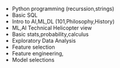 - Python programming (recurssion,strings)
- Basic SQL
- Intro to AI,ML,DL (101,Philosophy,History)
- ML,AI Technical Helicopter view
- Basic stats,probability,calculus
- Exploratory Data Analysis
- Feature selection
- Feature engineering,
- Model selections
